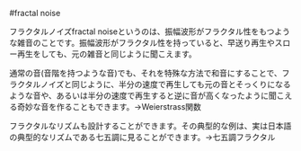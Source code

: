 #fractal noise

フラクタルノイズfractal noiseというのは、振幅波形がフラクタル性をもつような雑音のことです。振幅波形がフラクタル性を持っていると、早送り再生やスロー再生をしても、元の雑音と同じように聞こえます。



通常の音(音階を持つような音)でも、それを特殊な方法で和音にすることで、フラクタルノイズと同じように、半分の速度で再生しても元の音とそっくりになるような音や、あるいは半分の速度で再生すると逆に音が高くなったように聞こえる奇妙な音を作ることもできます。→Weierstrass関数



フラクタルなリズムも設計することができます。その典型的な例は、実は日本語の典型的なリズムである七五調に見ることができます。→七五調フラクタル





